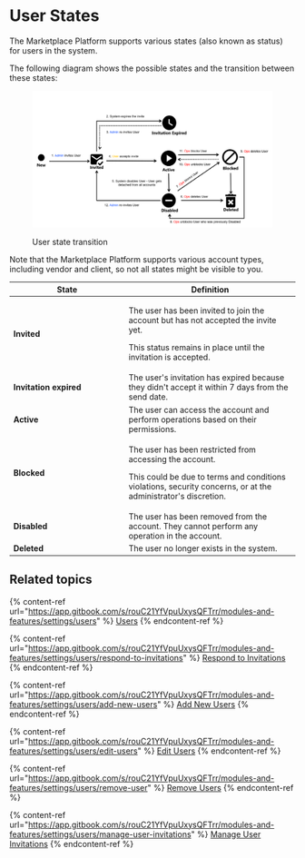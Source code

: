 # User States

The Marketplace Platform supports various states (also known as status) for users in the system.&#x20;

The following diagram shows the possible states and the transition between these states:

<figure><img src="../../../.gitbook/assets/image-20230929-163355 (1).png" alt=""><figcaption><p>User state transition</p></figcaption></figure>

Note that the Marketplace Platform supports various account types, including vendor and client, so not all states might be visible to you.

<table><thead><tr><th width="189">State</th><th>Definition</th></tr></thead><tbody><tr><td><strong>Invited</strong></td><td><p>The user has been invited to join the account but has not accepted the invite yet.</p><p></p><p>This status remains in place until the invitation is accepted.</p></td></tr><tr><td><strong>Invitation expired</strong></td><td>The user's invitation has expired because they didn't accept it within 7 days from the send date.</td></tr><tr><td><strong>Active</strong></td><td>The user can access the account and perform operations based on their permissions.</td></tr><tr><td><strong>Blocked</strong></td><td><p>The user has been restricted from accessing the account. </p><p></p><p>This could be due to terms and conditions violations, security concerns, or at the administrator's discretion.</p></td></tr><tr><td><strong>Disabled</strong></td><td>The user has been removed from the account. They cannot perform any operation in the account.</td></tr><tr><td><strong>Deleted</strong></td><td>The user no longer exists in the system.</td></tr></tbody></table>

## Related topics

{% content-ref url="https://app.gitbook.com/s/rouC21YfVpuUxysQFTrr/modules-and-features/settings/users" %}
[Users](https://app.gitbook.com/s/rouC21YfVpuUxysQFTrr/modules-and-features/settings/users)
{% endcontent-ref %}

{% content-ref url="https://app.gitbook.com/s/rouC21YfVpuUxysQFTrr/modules-and-features/settings/users/respond-to-invitations" %}
[Respond to Invitations](https://app.gitbook.com/s/rouC21YfVpuUxysQFTrr/modules-and-features/settings/users/respond-to-invitations)
{% endcontent-ref %}

{% content-ref url="https://app.gitbook.com/s/rouC21YfVpuUxysQFTrr/modules-and-features/settings/users/add-new-users" %}
[Add New Users](https://app.gitbook.com/s/rouC21YfVpuUxysQFTrr/modules-and-features/settings/users/add-new-users)
{% endcontent-ref %}

{% content-ref url="https://app.gitbook.com/s/rouC21YfVpuUxysQFTrr/modules-and-features/settings/users/edit-users" %}
[Edit Users](https://app.gitbook.com/s/rouC21YfVpuUxysQFTrr/modules-and-features/settings/users/edit-users)
{% endcontent-ref %}

{% content-ref url="https://app.gitbook.com/s/rouC21YfVpuUxysQFTrr/modules-and-features/settings/users/remove-user" %}
[Remove Users](https://app.gitbook.com/s/rouC21YfVpuUxysQFTrr/modules-and-features/settings/users/remove-user)
{% endcontent-ref %}

{% content-ref url="https://app.gitbook.com/s/rouC21YfVpuUxysQFTrr/modules-and-features/settings/users/manage-user-invitations" %}
[Manage User Invitations](https://app.gitbook.com/s/rouC21YfVpuUxysQFTrr/modules-and-features/settings/users/manage-user-invitations)
{% endcontent-ref %}

